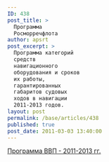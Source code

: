 ```yaml
---
ID: 438
post_title: >
  Программа
  Росморречфлота
author: apsrt
post_excerpt: >
  Программа категорий
  средств
  навигационного
  оборудования и сроков
  их работы,
  гарантированных
  габаритов судовых
  ходов в навигации
  2011-2013 годов.
layout: post
permalink: /base/articles/438
published: true
post_date: 2011-03-03 13:40:00
---
```

<a href="http://www.apsrt.ru/docs/vvp2011-2013.xls">Программа ВВП - 2011-2013 гг.</a>